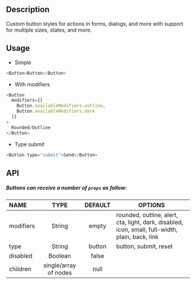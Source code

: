## Description

Custom button styles for actions in forms, dialogs, and more with support for multiple sizes, states, and more.

## Usage

- Simple

```js
<Button>Button</Button>
```

- With modifiers

```js
<Button
  modifiers={[
    Button.availableModifiers.outline,
    Button.availableModifiers.dark
  ]}
>
  Rounded/Outline
</Button>
```

- Type submit

```js
<Button type="submit">Send</Button>
```

## API

##### Buttons can receive a number of `props` as follow:

| NAME      |         TYPE          | DEFAULT | OPTIONS                                                                                         |
| :-------- | :-------------------: | :-----: | ----------------------------------------------------------------------------------------------- |
| modifiers |        String         |  empty  | rounded, outline, alert, cta, light, dark, disabled, icon, small, full-width, plain, back, link |
| type      |        String         | button  | button, submit, reset                                                                           |
| disabled  |        Boolean        |  false  |
| children  | single/array of nodes |  null   |
